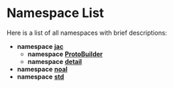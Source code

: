 
# Namespace List

Here is a list of all namespaces with brief descriptions:


* **namespace** [**jac**](namespacejac.md)     
    * **namespace** [**ProtoBuilder**](namespacejac_1_1ProtoBuilder.md)     
    * **namespace** [**detail**](namespacejac_1_1detail.md)     
* **namespace** [**noal**](namespacenoal.md)     
* **namespace** [**std**](namespacestd.md) 

